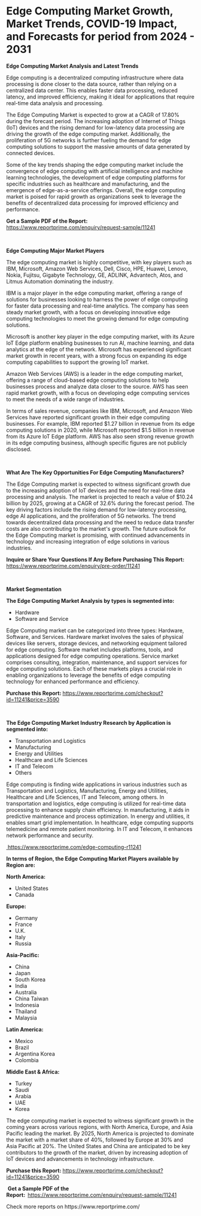 <p><h1>Edge Computing Market Growth, Market Trends, COVID-19 Impact, and Forecasts for period from 2024 - 2031</h1></p><p><strong>Edge Computing Market Analysis and Latest Trends</strong></p>
<p><p>Edge computing is a decentralized computing infrastructure where data processing is done closer to the data source, rather than relying on a centralized data center. This enables faster data processing, reduced latency, and improved efficiency, making it ideal for applications that require real-time data analysis and processing.</p><p>The Edge Computing Market is expected to grow at a CAGR of 17.80% during the forecast period. The increasing adoption of Internet of Things (IoT) devices and the rising demand for low-latency data processing are driving the growth of the edge computing market. Additionally, the proliferation of 5G networks is further fueling the demand for edge computing solutions to support the massive amounts of data generated by connected devices.</p><p>Some of the key trends shaping the edge computing market include the convergence of edge computing with artificial intelligence and machine learning technologies, the development of edge computing platforms for specific industries such as healthcare and manufacturing, and the emergence of edge-as-a-service offerings. Overall, the edge computing market is poised for rapid growth as organizations seek to leverage the benefits of decentralized data processing for improved efficiency and performance.</p></p>
<p><strong>Get a Sample PDF of the Report:&nbsp;</strong> <a href="https://www.reportprime.com/enquiry/request-sample/11241">https://www.reportprime.com/enquiry/request-sample/11241</a></p>
<p>&nbsp;</p>
<p><strong>Edge Computing Major Market Players</strong></p>
<p><p>The edge computing market is highly competitive, with key players such as IBM, Microsoft, Amazon Web Services, Dell, Cisco, HPE, Huawei, Lenovo, Nokia, Fujitsu, Gigabyte Technology, GE, ADLINK, Advantech, Atos, and Litmus Automation dominating the industry.</p><p>IBM is a major player in the edge computing market, offering a range of solutions for businesses looking to harness the power of edge computing for faster data processing and real-time analytics. The company has seen steady market growth, with a focus on developing innovative edge computing technologies to meet the growing demand for edge computing solutions.</p><p>Microsoft is another key player in the edge computing market, with its Azure IoT Edge platform enabling businesses to run AI, machine learning, and data analytics at the edge of the network. Microsoft has experienced significant market growth in recent years, with a strong focus on expanding its edge computing capabilities to support the growing IoT market.</p><p>Amazon Web Services (AWS) is a leader in the edge computing market, offering a range of cloud-based edge computing solutions to help businesses process and analyze data closer to the source. AWS has seen rapid market growth, with a focus on developing edge computing services to meet the needs of a wide range of industries.</p><p>In terms of sales revenue, companies like IBM, Microsoft, and Amazon Web Services have reported significant growth in their edge computing businesses. For example, IBM reported $1.27 billion in revenue from its edge computing solutions in 2020, while Microsoft reported $1.5 billion in revenue from its Azure IoT Edge platform. AWS has also seen strong revenue growth in its edge computing business, although specific figures are not publicly disclosed.</p></p>
<p>&nbsp;</p>
<p><strong>What Are The Key Opportunities For Edge Computing Manufacturers?</strong></p>
<p><p>The Edge Computing market is expected to witness significant growth due to the increasing adoption of IoT devices and the need for real-time data processing and analysis. The market is projected to reach a value of $10.24 billion by 2025, growing at a CAGR of 32.6% during the forecast period. The key driving factors include the rising demand for low-latency processing, edge AI applications, and the proliferation of 5G networks. The trend towards decentralized data processing and the need to reduce data transfer costs are also contributing to the market's growth. The future outlook for the Edge Computing market is promising, with continued advancements in technology and increasing integration of edge solutions in various industries.</p></p>
<p><strong>Inquire or Share Your Questions If Any Before Purchasing This Report:</strong> <a href="https://www.reportprime.com/enquiry/pre-order/11241">https://www.reportprime.com/enquiry/pre-order/11241</a></p>
<p>&nbsp;</p>
<p><strong>Market Segmentation</strong></p>
<p><strong>The Edge Computing Market Analysis by types is segmented into:</strong></p>
<p><ul><li>Hardware</li><li>Software and Service</li></ul></p>
<p><p>Edge Computing market can be categorized into three types: Hardware, Software, and Services. Hardware market involves the sales of physical devices like servers, storage devices, and networking equipment tailored for edge computing. Software market includes platforms, tools, and applications designed for edge computing operations. Service market comprises consulting, integration, maintenance, and support services for edge computing solutions. Each of these markets plays a crucial role in enabling organizations to leverage the benefits of edge computing technology for enhanced performance and efficiency.</p></p>
<p><strong>Purchase this Report:&nbsp;</strong><a href="https://www.reportprime.com/checkout?id=11241&price=3590">https://www.reportprime.com/checkout?id=11241&price=3590</a></p>
<p>&nbsp;</p>
<p><strong>The Edge Computing Market Industry Research by Application is segmented into:</strong></p>
<p><ul><li>Transportation and Logistics</li><li>Manufacturing</li><li>Energy and Utilities</li><li>Healthcare and Life Sciences</li><li>IT and Telecom</li><li>Others</li></ul></p>
<p><p>Edge computing is finding wide applications in various industries such as Transportation and Logistics, Manufacturing, Energy and Utilities, Healthcare and Life Sciences, IT and Telecom, among others. In transportation and logistics, edge computing is utilized for real-time data processing to enhance supply chain efficiency. In manufacturing, it aids in predictive maintenance and process optimization. In energy and utilities, it enables smart grid implementation. In healthcare, edge computing supports telemedicine and remote patient monitoring. In IT and Telecom, it enhances network performance and security.</p></p>
<p><a href="https://www.reportprime.com/edge-computing-r11241">&nbsp;https://www.reportprime.com/edge-computing-r11241</a></p>
<p><strong>In terms of Region, the Edge Computing Market Players available by Region are:</strong></p>
<p>
    <p> <strong> North America: </strong>
        <ul>
            <li>United States</li>
            <li>Canada</li>
        </ul>
        </p> 
    <p> <strong> Europe: </strong>
        <ul>
            <li>Germany</li>
            <li>France</li>
            <li>U.K.</li>
            <li>Italy</li>
            <li>Russia</li>
        </ul>
        </p> 
    <p> <strong> Asia-Pacific: </strong>
        <ul>
            <li>China</li>
            <li>Japan</li>
            <li>South Korea</li>
            <li>India</li>
            <li>Australia</li>
            <li>China Taiwan</li>
            <li>Indonesia</li>
            <li>Thailand</li>
            <li>Malaysia</li>
        </ul>
        </p> 
    <p> <strong> Latin America: </strong>
        <ul>
            <li>Mexico</li>
            <li>Brazil</li>
            <li>Argentina Korea</li>
            <li>Colombia</li>
        </ul>
        </p> 
    <p> <strong> Middle East & Africa: </strong>
        <ul>
            <li>Turkey</li>
            <li>Saudi</li>
            <li>Arabia</li>
            <li>UAE</li>
            <li>Korea</li>
        </ul>
    </p>
    </p>
<p><p>The edge computing market is expected to witness significant growth in the coming years across various regions, with North America, Europe, and Asia Pacific leading the market. By 2025, North America is projected to dominate the market with a market share of 40%, followed by Europe at 30% and Asia Pacific at 20%. The United States and China are anticipated to be key contributors to the growth of the market, driven by increasing adoption of IoT devices and advancements in technology infrastructure.</p></p>
<p><strong>Purchase this Report: </strong><a href="https://www.reportprime.com/checkout?id=11241&price=3590">https://www.reportprime.com/checkout?id=11241&price=3590</a></p>
<p>&nbsp;<strong>Get a Sample PDF of the Report:&nbsp;&nbsp;</strong><a href="https://www.reportprime.com/enquiry/request-sample/11241">https://www.reportprime.com/enquiry/request-sample/11241</a></p>
<p><strong></strong></p>
<p>Check more reports on https://www.reportprime.com/</p>